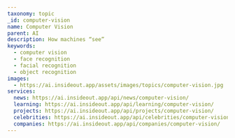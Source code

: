 ```yaml
---
taxonomy: topic
_id: computer-vision
name: Computer Vision
parent: AI
description: How machines “see”
keywords:
  - computer vision
  - face recognition
  - facial recognition
  - object recognition
images:
  - https://ai.insideout.app/assets/images/topics/computer-vision.jpg
services:
  news: https://ai.insideout.app/api/news/computer-vision/
  learning: https://ai.insideout.app/api/learning/computer-vision/
  projects: https://ai.insideout.app/api/projects/computer-vision/
  celebrities: https://ai.insideout.app/api/celebrities/computer-vision/
  companies: https://ai.insideout.app/api/companies/computer-vision/
---
```

